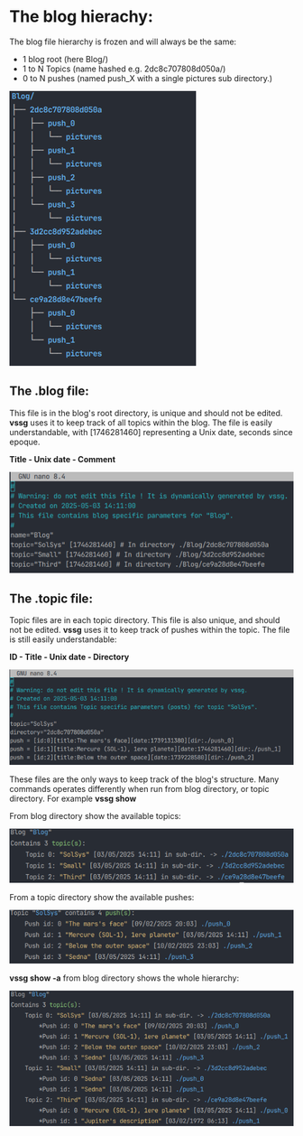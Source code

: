# The blog hierachy:

The blog file hierarchy is frozen and will always be the same:

- 1 blog root (here Blog/)
- 1 to N Topics (name hashed e.g. 2dc8c707808d050a/)
- 0 to N pushes (named push_X with a single pictures sub directory.)

![Terminal](pictures/hierarchy.png "The SSG is command line driven")

## The .blog file:

This file is in the blog's root directory, is unique and should not be edited. **vssg** uses it to keep
track of all topics within the blog. The file is easily understandable, with [1746281460] representing
a Unix date, seconds since epoque.

**Title - Unix date - Comment**

![Terminal](pictures/blog_file.png ".blog file")

## The .topic file:
Topic files are in each topic directory. This file is also unique, and should not be edited. **vssg**  uses
it to keep track of pushes within the topic. The file is still easily understandable:

**ID - Title - Unix date - Directory**

![Terminal](pictures/topic_file.png ".topic file")

These files are the only ways to keep track of the blog's structure. Many commands operates differently when
run from blog directory, or topic directory. For example **vssg show**

From blog directory show the available topics:

![Terminal](pictures/show_blog_dir.png "command vssg show from blog directory:")

From a topic directory show the available pushes:

![Terminal](pictures/show_topic_dir.png "command vssg show from topic directory:")

**vssg show -a** from blog directory shows the whole hierarchy:

![Terminal](pictures/show_a.png "command vssg show from blog directory:")
